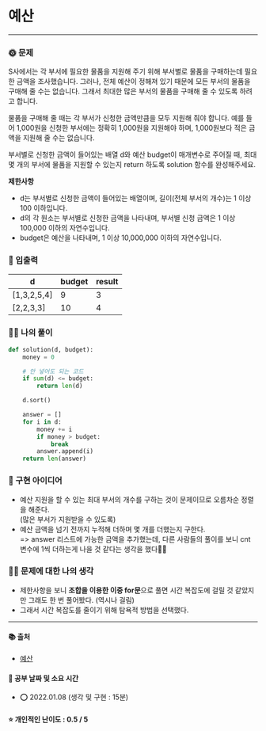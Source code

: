 # 예산

-----
### 🌞 문제
S사에서는 각 부서에 필요한 물품을 지원해 주기 위해 부서별로 물품을 구매하는데 필요한 금액을 조사했습니다. 그러나, 전체 예산이 정해져 있기 때문에 모든 부서의 물품을 구매해 줄 수는 없습니다. 그래서 최대한 많은 부서의 물품을 구매해 줄 수 있도록 하려고 합니다.

물품을 구매해 줄 때는 각 부서가 신청한 금액만큼을 모두 지원해 줘야 합니다. 예를 들어 1,000원을 신청한 부서에는 정확히 1,000원을 지원해야 하며, 1,000원보다 적은 금액을 지원해 줄 수는 없습니다.

부서별로 신청한 금액이 들어있는 배열 d와 예산 budget이 매개변수로 주어질 때, 최대 몇 개의 부서에 물품을 지원할 수 있는지 return 하도록 solution 함수를 완성해주세요.

<b>제한사항</b>
- d는 부서별로 신청한 금액이 들어있는 배열이며, 길이(전체 부서의 개수)는 1 이상 100 이하입니다.
- d의 각 원소는 부서별로 신청한 금액을 나타내며, 부서별 신청 금액은 1 이상 100,000 이하의 자연수입니다.
- budget은 예산을 나타내며, 1 이상 10,000,000 이하의 자연수입니다.

### 📝 입출력
|d|budget|result|
|---|---|---|
|[1,3,2,5,4]|9|3|
|[2,2,3,3]|10|4|

### 👩‍💻 나의 풀이
```python
def solution(d, budget):
    money = 0

    # 안 넣어도 되는 코드
    if sum(d) <= budget:
        return len(d)

    d.sort()

    answer = []
    for i in d:
        money += i
        if money > budget:
            break
        answer.append(i)
    return len(answer)
 ```

### 🔑 구현 아이디어
- 예산 지원을 할 수 있는 최대 부서의 개수를 구하는 것이 문제이므로 오름차순 정렬을 해준다.  
  (많은 부서가 지원받을 수 있도록)
- 예산 금액을 넘기 전까지 누적해 더하며 몇 개를 더했는지 구한다.  
=> answer 리스트에 가능한 금액을 추가했는데, 다른 사람들의 풀이를 보니 cnt 변수에 1씩 더하는게 나을 것 같다는 생각을 했다🙆‍♀️
  
### 🙋‍♀ 문제에 대한 나의 생각
- 제한사항을 보니 <b>조합을 이용한 이중 for문</b>으로 풀면 시간 복잡도에 걸릴 것 같았지만 그래도 한 번 풀어봤다. (역시나 걸림)
- 그래서 시간 복잡도를 줄이기 위해 탐욕적 방법을 선택했다.

-------------
#### 📚 출처
- [예산](https://programmers.co.kr/learn/courses/30/lessons/12982)
#### 📅 공부 날짜 및 소요 시간
- ⭕ 2022.01.08 (생각 및 구현 : 15분)  
#### ⭐ 개인적인 난이도 : 0.5 / 5
